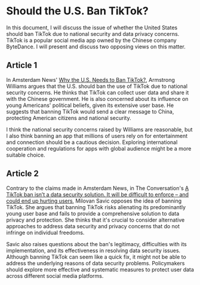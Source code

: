 # Should the U.S. Ban TikTok?
In this document, I will discuss the issue of whether the United States should ban TikTok due to national security and data privacy concerns. TikTok is a popular social media app owned by the Chinese company ByteDance. I will present and discuss two opposing views on this matter. 

## Article 1
In Amsterdam News' [Why the U.S. Needs to Ban TikTok?](https://amsterdamnews.com/news/2023/04/11/why-the-u-s-needs-to-ban-tiktok/), Armstrong Williams argues that the U.S. should ban the use of  TikTok due to national security concerns. He thinks that TikTok can collect user data and share it with the Chinese government. He is also concerned about its influence on young Americans' political beliefs, given its extensive user base. He suggests that banning TikTok would send a clear message to China, protecting American citizens and national security.

I think the national security concerns raised by Williams are reasonable, but I also think banning an app that millions of users rely on for entertainment and connection should be a cautious decision. Exploring international cooperation and regulations for apps with global audience might be a more suitable choice. 

## Article 2
Contrary to the claims made in Amsterdam News, in The Conversation's [A TikTok ban isn’t a data security solution. It will be difficult to enforce – and could end up hurting users](https://theconversation.com/a-tiktok-ban-isnt-a-data-security-solution-it-will-be-difficult-to-enforce-and-could-end-up-hurting-users-202732), Milovan Savic opposes the idea of banning TikTok. She argues that banning TikTok risks alienating its predominantly young user base and fails to provide a comprehensive solution to data privacy and protection. She thinks that it's crucial to consider alternative approaches to address data security and privacy concerns that do not infringe on individual freedoms.

Savic also raises questions about the ban's legitimacy, difficulties with its implementation, and its effectiveness in resolving data security issues. Although banning TikTok can seem like a quick fix, it might not be able to address the underlying reasons of data security problems. Policymakers should explore more effective and systematic measures to protect user data across different social media platforms. 
